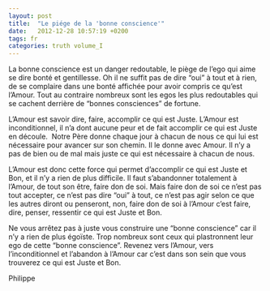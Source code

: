```yaml
---
layout: post
title:  "Le piége de la 'bonne conscience'"
date:   2012-12-28 10:57:19 +0200
tags: fr
categories: truth volume_I
---
```

La bonne conscience est un danger redoutable, le piège de l’ego qui aime se dire bonté et gentillesse. Oh il ne suffit pas de dire “oui” à tout et à rien, de se complaire dans une bonté affichée pour avoir compris ce qu’est l’Amour. Tout au contraire nombreux sont les egos les plus redoutables qui se cachent derrière de “bonnes consciences” de fortune.

L’Amour est savoir dire, faire, accomplir ce qui est Juste. L’Amour est inconditionnel, il n’a dont aucune peur et de fait accomplir ce qui est Juste en découle.  Notre Père donne chaque jour à chacun de nous ce qui lui est nécessaire pour avancer sur son chemin. Il le donne avec Amour. Il n’y a pas de bien ou de mal mais juste ce qui est nécessaire à chacun de nous.

L’Amour est donc cette force qui permet d’accomplir ce qui est Juste et Bon, et il n’y a rien de plus difficile. Il faut s’abandonner totalement à l’Amour, de tout son être, faire don de soi. Mais faire don de soi ce n’est pas tout accepter, ce n’est pas dire “oui” à tout, ce n’est pas agir selon ce que les autres diront ou penseront, non, faire don de soi à l’Amour c’est faire, dire, penser, ressentir ce qui est Juste et Bon.

Ne vous arrêtez pas à juste vous construire une “bonne conscience” car il n’y a rien de plus égoïste. Trop nombreux sont ceux qui plastronnent leur ego de cette “bonne conscience”. Revenez vers l’Amour, vers l’inconditionnel et l’abandon à l’Amour car c’est dans son sein que vous trouverez ce qui est Juste et Bon.

Philippe

<!-- 
Ce(tte) œuvre est mise à disposition selon les termes de la Licence Creative Commons Attribution - Pas d’Utilisation Commerciale 4.0 International.
-->
